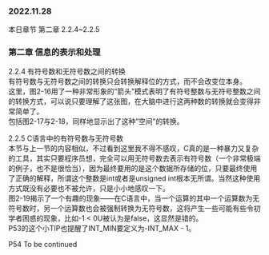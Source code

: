 ### 2022.11.28
本日章节 第二章 2.2.4~2.2.5   

### 第二章 信息的表示和处理  
2.2.4 有符号数和无符号数之间的转换  
有符号数与无符号数之间的转换只会转换解释位的方式，而不会改变位本身。  
这里，图2-16用了一种非常形象的”箭头”模式表明了有符号整数与无符号整数之间的转换方式，可以说只要理解了这张图，在大脑中进行这两种数的转换就会变得非常简单了。  
包括图2-17与2-18，同样地显示出了这种”空间”的转换。  

2.2.5 C语言中的有符号数与无符号数   
本节与上一节的内容相似，不过看到这里我不得不感叹，C真的是一种暴力又复杂的工具，其实只要程序员想，完全可以用无符号数去表示有符号数（一个非常极端的例子，也不是很恰当），因为最终要用的是这个数据所存储的位，只要最终使用了正确的解释，所谓这个整数是int或者是unsigned int根本无所谓。当然这种使用方式既没有必要也不被允许，只是小小地感叹一下。  
图2-19揭示了一个有趣的现象——在C语言中，当一个运算的其中一个运算数为无符号数时，另一个运算数也会被强制转换为无符号数，这将产生一些可能有些令初学者困惑的现象，比如-1 < 0U被认为是false，这显然是错的。  
P53的这个小TIP也提醒了INT_MIN要定义为-INT_MAX - 1。 

P54 To be continued